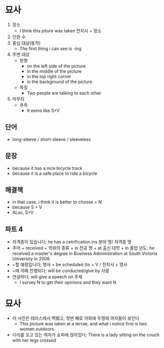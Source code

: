 # 묘사
1. 장소
	* I think this piture was taken 전치사 + 장소
2. 인원 수
3. 중심 대상(동작)
	* The first thing i can see is -ing
4. 주변 대상
	- 방향
		* on the left side of the picture
		* in the middle of the picture
		* in the top right corner
		* in the background of the picture
	- 특징
		* Two people are talking to each other
5. 마무리
	- 추측
		* It eems like S+V



## 단어
* long-sleeve / short-sleeve / sleeveless


## 문장
* because it has a nice bicycle track
* because it is a safe place to ride a bicycle

## 해결책
* in that case, i think it is better to choose + N
* because S + V
* ALso, S+V

## 파트 4
* 자격증이 있습니다; he has a cetrification ins 분야 명/ 자격증 명
* 주어 + received + 학위의 종류 + in 전공 명 + at 출신 대학 + in 졸업 년도; 
  he received a master's degree in Business Administration at South Victoria University in 2006
* ~할 예정입니다; 명사 + be scheduled (to + V / 전치사 + 명사
* ~에 의해 진행되다; will be conducted/give by 사람
* 연설하다; will give a speech on 주제
	* I survey N to get their opinions and they want N


# 묘사
* 이 사진은 테라스에서 찍혔고, 첫번 째로 야외에 두명에 여자들이 보인다
	* This picture was taken at a terrae, and what i notice first is two women outdoors
* 다리를 꼬고 있는 여자가 쇼파에 앉아있다; There is a lady sitting on the couch with her legs crossed